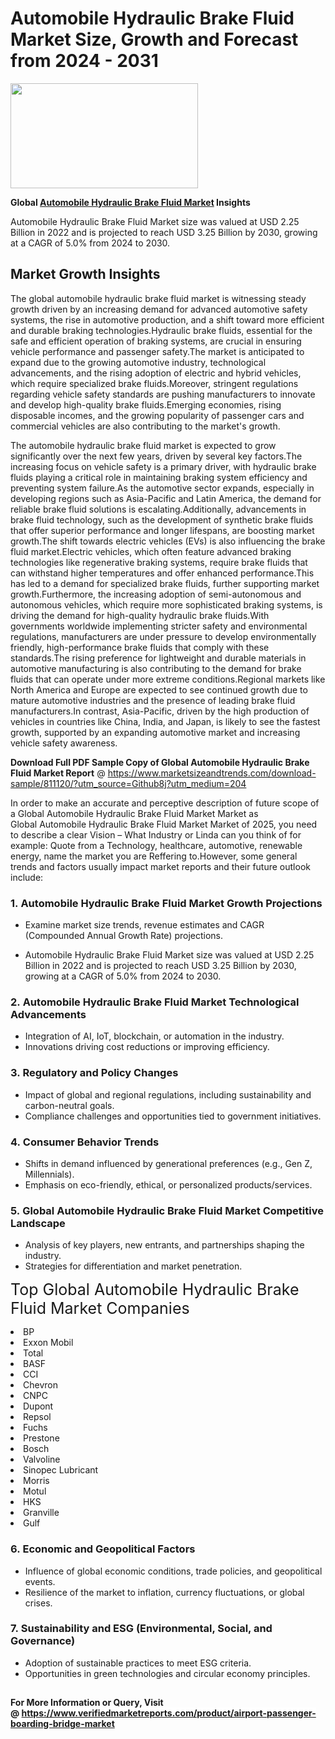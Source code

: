 <H1>Automobile Hydraulic Brake Fluid Market Size, Growth and Forecast from 2024 - 2031</H1><img class="aligncenter size-medium wp-image-584254" src="https://thirdeyenews.in/wp-content/uploads/2024/09/Global-Market-Research-300x168.jpeg" alt="" width="300" height="168" /><p><strong>Global&nbsp;<a href="https://www.marketsizeandtrends.com/download-sample/811120/?utm_source=Github8j?utm_medium=204">Automobile Hydraulic Brake Fluid Market</a> Insights</strong></p><p>Automobile Hydraulic Brake Fluid Market size was valued at USD 2.25 Billion in 2022 and is projected to reach USD 3.25 Billion by 2030, growing at a CAGR of 5.0% from 2024 to 2030.</p><p><h2>Market Growth Insights</h2> <p>The global automobile hydraulic brake fluid market is witnessing steady growth driven by an increasing demand for advanced automotive safety systems, the rise in automotive production, and a shift toward more efficient and durable braking technologies.Hydraulic brake fluids, essential for the safe and efficient operation of braking systems, are crucial in ensuring vehicle performance and passenger safety.The market is anticipated to expand due to the growing automotive industry, technological advancements, and the rising adoption of electric and hybrid vehicles, which require specialized brake fluids.Moreover, stringent regulations regarding vehicle safety standards are pushing manufacturers to innovate and develop high-quality brake fluids.Emerging economies, rising disposable incomes, and the growing popularity of passenger cars and commercial vehicles are also contributing to the market's growth. </p> <p>The automobile hydraulic brake fluid market is expected to grow significantly over the next few years, driven by several key factors.The increasing focus on vehicle safety is a primary driver, with hydraulic brake fluids playing a critical role in maintaining braking system efficiency and preventing system failure.As the automotive sector expands, especially in developing regions such as Asia-Pacific and Latin America, the demand for reliable brake fluid solutions is escalating.Additionally, advancements in brake fluid technology, such as the development of synthetic brake fluids that offer superior performance and longer lifespans, are boosting market growth.The shift towards electric vehicles (EVs) is also influencing the brake fluid market.Electric vehicles, which often feature advanced braking technologies like regenerative braking systems, require brake fluids that can withstand higher temperatures and offer enhanced performance.This has led to a demand for specialized brake fluids, further supporting market growth.Furthermore, the increasing adoption of semi-autonomous and autonomous vehicles, which require more sophisticated braking systems, is driving the demand for high-quality hydraulic brake fluids.With governments worldwide implementing stricter safety and environmental regulations, manufacturers are under pressure to develop environmentally friendly, high-performance brake fluids that comply with these standards.The rising preference for lightweight and durable materials in automotive manufacturing is also contributing to the demand for brake fluids that can operate under more extreme conditions.Regional markets like North America and Europe are expected to see continued growth due to mature automotive industries and the presence of leading brake fluid manufacturers.In contrast, Asia-Pacific, driven by the high production of vehicles in countries like China, India, and Japan, is likely to see the fastest growth, supported by an expanding automotive market and increasing vehicle safety awareness.</p><p><span class=""><strong>Download Full PDF Sample Copy of Global Automobile Hydraulic Brake Fluid Market Report</strong> @ <a href="https://www.marketsizeandtrends.com/download-sample/811120/?utm_source=Github8j?utm_medium=204" target="_blank">https://www.marketsizeandtrends.com/download-sample/811120/?utm_source=Github8j?utm_medium=204</a></span></p><p>In order to make an accurate and perceptive description of future scope of a Global&nbsp;Automobile Hydraulic Brake Fluid Market Market as Global&nbsp;Automobile Hydraulic Brake Fluid Market Market of 2025, you need to describe a clear Vision &ndash; What Industry or Linda can you think of for example: Quote from a Technology, healthcare, automotive, renewable energy, name the market you are Reffering to.However, some general trends and factors usually impact market reports and their future outlook include:</p><h3>1.&nbsp;<strong>Automobile Hydraulic Brake Fluid Market Growth Projections</strong></h3><ul><li>Examine market size trends, revenue estimates and CAGR (Compounded Annual Growth Rate) projections.</li><li><p>Automobile Hydraulic Brake Fluid Market size was valued at USD 2.25 Billion in 2022 and is projected to reach USD 3.25 Billion by 2030, growing at a CAGR of 5.0% from 2024 to 2030.</p></li></ul><h3>2.&nbsp;<strong>Automobile Hydraulic Brake Fluid Market Technological Advancements</strong></h3><ul><li>Integration of AI, IoT, blockchain, or automation in the industry.</li><li>Innovations driving cost reductions or improving efficiency.</li></ul><h3>3.&nbsp;<strong>Regulatory and Policy Changes</strong></h3><ul><li>Impact of global and regional regulations, including sustainability and carbon-neutral goals.</li><li>Compliance challenges and opportunities tied to government initiatives.</li></ul><h3>4.&nbsp;<strong>Consumer Behavior Trends</strong></h3><ul><li>Shifts in demand influenced by generational preferences (e.g., Gen Z, Millennials).</li><li>Emphasis on eco-friendly, ethical, or personalized products/services.</li></ul><h3>5.&nbsp;<strong>Global Automobile Hydraulic Brake Fluid Market Competitive Landscape</strong></h3><ul><li>Analysis of key players, new entrants, and partnerships shaping the industry.</li><li>Strategies for differentiation and market penetration.</li></ul><p data-pm-slice="1 1 []"><span style="color: inherit; font-family: inherit; font-size: 25px;">Top Global Automobile Hydraulic Brake Fluid Market Companies</span></p><div class="" data-test-id=""><p><li>BP</li><li> Exxon Mobil</li><li> Total</li><li> BASF</li><li> CCI</li><li> Chevron</li><li> CNPC</li><li> Dupont</li><li> Repsol</li><li> Fuchs</li><li> Prestone</li><li> Bosch</li><li> Valvoline</li><li> Sinopec Lubricant</li><li> Morris</li><li> Motul</li><li> HKS</li><li> Granville</li><li> Gulf</li></p></div><h3>6.&nbsp;<strong>Economic and Geopolitical Factors</strong></h3><ul><li>Influence of global economic conditions, trade policies, and geopolitical events.</li><li>Resilience of the market to inflation, currency fluctuations, or global crises.</li></ul><h3>7.&nbsp;<strong>Sustainability and ESG (Environmental, Social, and Governance)</strong></h3><ul><li>Adoption of sustainable practices to meet ESG criteria.</li><li>Opportunities in green technologies and circular economy principles.</li></ul><h2><strong style="font-size: 14px;">For More Information or Query, Visit @&nbsp;</strong><a style="background-color: #ffffff; font-size: 14px;" href="https://www.marketsizeandtrends.com/report/automobile-hydraulic-brake-fluid-market/" target="_blank">https://www.verifiedmarketreports.com/product/airport-passenger-boarding-bridge-market</a></h2>